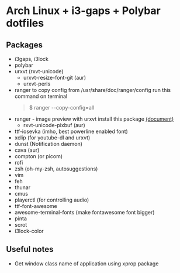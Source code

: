 # Arch Linux + i3-gaps + Polybar dotfiles
## Packages
* i3gaps, i3lock
* polybar
* urxvt (rxvt-unicode)
  * urxvt-resize-font-git (aur)
  * urxvt-perls
* ranger
  to copy config from /usr/share/doc/ranger/config run this command on terminal
  > $ ranger --copy-config=all 
* ranger - image preview with urxvt install this package [(document)](https://github.com/ranger/ranger/wiki/Image-Previews#with-urxvt)
  * rxvt-unicode-pixbuf (aur)
* ttf-iosevka (imho, best powerline enabled font)
* xclip (for youtube-dl and urxvt)
* dunst (Notification daemon)
* cava (aur)
* compton (or picom)
* rofi
* zsh (oh-my-zsh, autosuggestions)
* vim
* feh
* thunar
* cmus
* playerctl (for controlling audio)
* ttf-font-awesome
* awesome-terminal-fonts (make fontawesome font bigger)
* pinta
* scrot
* i3lock-color

## Useful notes
* Get window class name of application using xprop package
